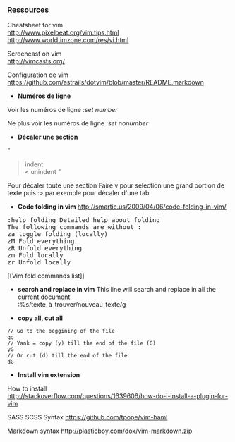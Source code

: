 ###  Ressources

Cheatsheet for vim     
http://www.pixelbeat.org/vim.tips.html   
http://www.worldtimzone.com/res/vi.html

Screencast on vim    
http://vimcasts.org/

Configuration de vim   
https://github.com/astrails/dotvim/blob/master/README.markdown

* **Numéros de ligne** 

Voir les numéros de ligne 
*:set number*

Ne plus voir les numéros de ligne 
*:set nonumber*

* **Décaler une section**

"
   > indent   
   < unindent
"


Pour décaler toute une section 
Faire v pour selection une grand portion de texte
puis :> par exemple pour décaler d'une tab

* **Code folding in vim**
http://smartic.us/2009/04/06/code-folding-in-vim/
<pre>
:help folding Detailed help about folding
The following commands are without :
za toggle folding (locally)
zM Fold everything 
zR Unfold everything
zm Fold locally
zr Unfold locally
</pre>
[[Vim fold commands list]]

* **search and replace in vim**
This line will search and replace in all the current document    
 :%s/texte_à_trouver/nouveau_texte/g 

* **copy all, cut all**   
```
// Go to the beggining of the file
gg
// Yank = copy (y) till the end of the file (G) 
yG
// Or cut (d) till the end of the file
dG
```


* **Install vim extension**

How to install   
http://stackoverflow.com/questions/1639606/how-do-i-install-a-plugin-for-vim

SASS SCSS Syntax
https://github.com/tpope/vim-haml

Markdown syntax
http://plasticboy.com/dox/vim-markdown.zip